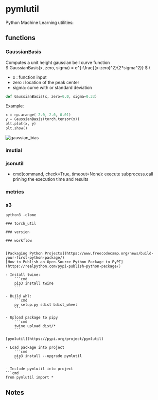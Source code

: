 # pymlutil
Python Machine Learning utilities:

## functions
### GaussianBasis
Computes a unit height gaussian bell curve function  \
$ GaussianBasis(x, zero, sigma) = e^{-\frac{(x-zero)^2}{2*sigma^2}} $ \
- x : function input
- zero : location of the peak center
- sigma: curve with or standard deviation

```python
def GaussianBasis(x, zero=0.0, sigma=0.33)
```

Example:
```python
x = np.arange(-2.0, 2.0, 0.01) 
y = GaussianBasis(torch.tensor(x))
plt.plot(x, y)
plt.show()
```
![gaussian_bias](./img/gaussian_bias.png)


### imutial

### jsonutil

- cmd(command, check=True, timeout=None): execute subprocess.call prining the execution time and results

### metrics

### s3
```
python3 -clone 

### torch_util

### version

### workflow


[Packaging Python Projects](https://www.freecodecamp.org/news/build-your-first-python-package/)
[How to Publish an Open-Source Python Package to PyPI](https://realpython.com/pypi-publish-python-package/)

- Install twine:
    ```cmd
    pip3 install twine
    ```

- Build whl:
    ```cmd
    py setup.py sdist bdist_wheel
    ```

- Upload package to pipy
    ```cmd
    twine upload dist/*
    ```

[pymlutil](https://pypi.org/project/pymlutil)

- Load package into project
    ```cmd
    pip3 install --upgrade pymlutil
    ```

- Include pymlutil into project
```cmd
from pymlutil import *
```

## Notes
